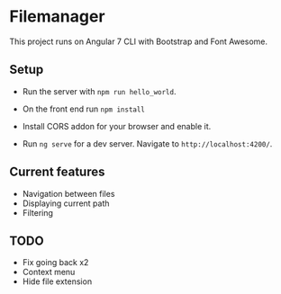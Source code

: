 # Filemanager

This project runs on Angular 7 CLI with Bootstrap and Font Awesome.

## Setup
* Run the server with `npm run hello_world`.

* On the front end run `npm install`
* Install CORS addon for your browser and enable it.
* Run `ng serve` for a dev server. Navigate to `http://localhost:4200/`.

## Current features
* Navigation between files
* Displaying current path
* Filtering

## TODO
* Fix going back x2
* Context menu
* Hide file extension
